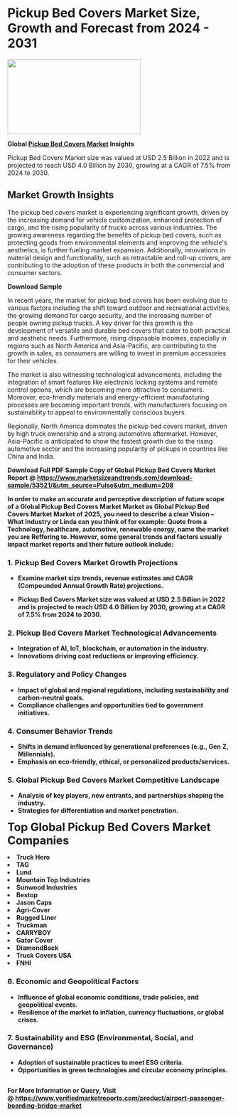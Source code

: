 <H1>Pickup Bed Covers Market Size, Growth and Forecast from 2024 - 2031</H1><img class="aligncenter size-medium wp-image-584254" src="https://thirdeyenews.in/wp-content/uploads/2024/09/Global-Market-Research-300x168.jpeg" alt="" width="300" height="168" /><p><strong>Global&nbsp;<a href="https://www.marketsizeandtrends.com/download-sample/53521/&amp;utm_source=Pulse&amp;utm_medium=208">Pickup Bed Covers Market</a> Insights</strong></p><p>Pickup Bed Covers Market size was valued at USD 2.5 Billion in 2022 and is projected to reach USD 4.0 Billion by 2030, growing at a CAGR of 7.5% from 2024 to 2030.</p><p><h2>Market Growth Insights</h2> <p>The pickup bed covers market is experiencing significant growth, driven by the increasing demand for vehicle customization, enhanced protection of cargo, and the rising popularity of trucks across various industries. The growing awareness regarding the benefits of pickup bed covers, such as protecting goods from environmental elements and improving the vehicle's aesthetics, is further fueling market expansion. Additionally, innovations in material design and functionality, such as retractable and roll-up covers, are contributing to the adoption of these products in both the commercial and consumer sectors.</p> <p><strong>Download Sample</strong></p> <p>In recent years, the market for pickup bed covers has been evolving due to various factors including the shift toward outdoor and recreational activities, the growing demand for cargo security, and the increasing number of people owning pickup trucks. A key driver for this growth is the development of versatile and durable bed covers that cater to both practical and aesthetic needs. Furthermore, rising disposable incomes, especially in regions such as North America and Asia-Pacific, are contributing to the growth in sales, as consumers are willing to invest in premium accessories for their vehicles.</p> <p>The market is also witnessing technological advancements, including the integration of smart features like electronic locking systems and remote control options, which are becoming more attractive to consumers. Moreover, eco-friendly materials and energy-efficient manufacturing processes are becoming important trends, with manufacturers focusing on sustainability to appeal to environmentally conscious buyers.</p> <p>Regionally, North America dominates the pickup bed covers market, driven by high truck ownership and a strong automotive aftermarket. However, Asia-Pacific is anticipated to show the fastest growth due to the rising automotive sector and the increasing popularity of pickups in countries like China and India.</p> <p><strong></p><p><span class=""><strong>Download Full PDF Sample Copy of Global Pickup Bed Covers Market Report</strong> @ <a href="https://www.marketsizeandtrends.com/download-sample/53521/&amp;utm_source=Pulse&amp;utm_medium=208" target="_blank">https://www.marketsizeandtrends.com/download-sample/53521/&amp;utm_source=Pulse&amp;utm_medium=208</a></span></p><p>In order to make an accurate and perceptive description of future scope of a Global&nbsp;Pickup Bed Covers Market Market as Global&nbsp;Pickup Bed Covers Market Market of 2025, you need to describe a clear Vision &ndash; What Industry or Linda can you think of for example: Quote from a Technology, healthcare, automotive, renewable energy, name the market you are Reffering to. However, some general trends and factors usually impact market reports and their future outlook include:</p><h3>1.&nbsp;<strong>Pickup Bed Covers Market Growth Projections</strong></h3><ul><li>Examine market size trends, revenue estimates and CAGR (Compounded Annual Growth Rate) projections.</li><li><p>Pickup Bed Covers Market size was valued at USD 2.5 Billion in 2022 and is projected to reach USD 4.0 Billion by 2030, growing at a CAGR of 7.5% from 2024 to 2030.</p></li></ul><h3>2.&nbsp;<strong>Pickup Bed Covers Market Technological Advancements</strong></h3><ul><li>Integration of AI, IoT, blockchain, or automation in the industry.</li><li>Innovations driving cost reductions or improving efficiency.</li></ul><h3>3.&nbsp;<strong>Regulatory and Policy Changes</strong></h3><ul><li>Impact of global and regional regulations, including sustainability and carbon-neutral goals.</li><li>Compliance challenges and opportunities tied to government initiatives.</li></ul><h3>4.&nbsp;<strong>Consumer Behavior Trends</strong></h3><ul><li>Shifts in demand influenced by generational preferences (e.g., Gen Z, Millennials).</li><li>Emphasis on eco-friendly, ethical, or personalized products/services.</li></ul><h3>5.&nbsp;<strong>Global Pickup Bed Covers Market Competitive Landscape</strong></h3><ul><li>Analysis of key players, new entrants, and partnerships shaping the industry.</li><li>Strategies for differentiation and market penetration.</li></ul><p data-pm-slice="1 1 []"><span style="color: inherit; font-family: inherit; font-size: 25px;">Top Global Pickup Bed Covers Market Companies</span></p><div class="" data-test-id=""><p><li>Truck Hero</li><li> TAG</li><li> Lund</li><li> Mountain Top Industries</li><li> Sunwood Industries</li><li> Bestop</li><li> Jason Caps</li><li> Agri-Cover</li><li> Rugged Liner</li><li> Truckman</li><li> CARRYBOY</li><li> Gator Cover</li><li> DiamondBack</li><li> Truck Covers USA</li><li> FNHI</li></p></div><h3>6.&nbsp;<strong>Economic and Geopolitical Factors</strong></h3><ul><li>Influence of global economic conditions, trade policies, and geopolitical events.</li><li>Resilience of the market to inflation, currency fluctuations, or global crises.</li></ul><h3>7.&nbsp;<strong>Sustainability and ESG (Environmental, Social, and Governance)</strong></h3><ul><li>Adoption of sustainable practices to meet ESG criteria.</li><li>Opportunities in green technologies and circular economy principles.</li></ul><h2><strong style="font-size: 14px;">For More Information or Query, Visit @&nbsp;</strong><a style="background-color: #ffffff; font-size: 14px;" href="https://www.marketsizeandtrends.com/report/pickup-bed-covers-market/" target="_blank">https://www.verifiedmarketreports.com/product/airport-passenger-boarding-bridge-market</a></h2>
